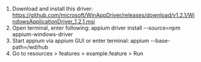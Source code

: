1. Download and install this driver: https://github.com/microsoft/WinAppDriver/releases/download/v1.2.1/WindowsApplicationDriver_1.2.1.msi
2. Open terminal, enter following: appium driver install --source=npm appium-windows-driver
3. Start appium via appium GUI or enter terminal: appium --base-path=/wd/hub
4. Go to resources > features > example.feature > Run